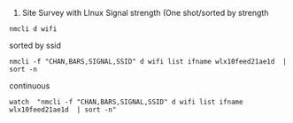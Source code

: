 

1. Site Survey with LInux
Signal strength (One shot/sorted by strength
 ```
nmcli d wifi
```

sorted by ssid

```
nmcli -f "CHAN,BARS,SIGNAL,SSID" d wifi list ifname wlx10feed21ae1d  | sort -n
```

continuous

```
watch  "nmcli -f "CHAN,BARS,SIGNAL,SSID" d wifi list ifname wlx10feed21ae1d  | sort -n"
```


<!--stackedit_data:
eyJoaXN0b3J5IjpbMTI0NjM3NzE4MF19
-->